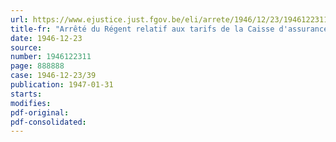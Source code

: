 ```yaml
---
url: https://www.ejustice.just.fgov.be/eli/arrete/1946/12/23/1946122311/justel
title-fr: "Arrêté du Régent relatif aux tarifs de la Caisse d'assurances de la Caisse générale d'épargne et de retraite"
date: 1946-12-23
source:
number: 1946122311
page: 888888
case: 1946-12-23/39
publication: 1947-01-31
starts:
modifies:
pdf-original:
pdf-consolidated:
---
```


